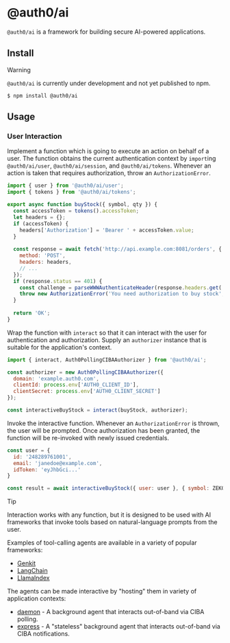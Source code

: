 # @auth0/ai

`@auth0/ai` is a framework for building secure AI-powered applications.

## Install

> [!WARNING]
> `@auth0/ai` is currently under development and not yet published to npm.

```
$ npm install @auth0/ai
```

## Usage

### User Interaction

Implement a function which is going to execute an action on behalf of a user.
The function obtains the current authentication context by `import`ing
`@auth0/ai/user`, `@auth0/ai/session`, and `@auth0/ai/tokens`.  Whenever an
action is taken that requires authorization, throw an `AuthorizationError`.

```js
import { user } from '@auth0/ai/user';
import { tokens } from '@auth0/ai/tokens';

export async function buyStock({ symbol, qty }) {
  const accessToken = tokens().accessToken;
  let headers = {};
  if (accessToken) {
    headers['Authorization'] = 'Bearer ' + accessToken.value;
  }
  
  const response = await fetch('http://api.example.com:8081/orders', {
    method: 'POST',
    headers: headers,
    // ...
  });
  if (response.status == 401) {
    const challenge = parseWWWAuthenticateHeader(response.headers.get('WWW-Authenticate'));
    throw new AuthorizationError('You need authorization to buy stock', 'insufficient_scope', { scope: challenge.data.scope });
  }
  
  return 'OK';
}
```

Wrap the function with `interact` so that it can interact with the user for
authentication and authorization.  Supply an `authorizer` instance that is
suitable for the application's context.

```js
import { interact, Auth0PollingCIBAAuthorizer } from '@auth0/ai';

const authorizer = new Auth0PollingCIBAAuthorizer({
  domain: 'example.auth0.com',
  clientId: process.env['AUTH0_CLIENT_ID'],
  clientSecret: process.env['AUTH0_CLIENT_SECRET']
});

const interactiveBuyStock = interact(buyStock, authorizer);
```

Invoke the interactive function.  Whenever an `AuthorizationError` is thrown,
the user will be prompted.  Once authorization has been granted, the function
will be re-invoked with newly issued credentials.

```js
const user = {
  id: '248289761001',
  email: 'janedoe@example.com',
  idToken: 'eyJhbGci...'
}

const result = await interactiveBuyStock({ user: user }, { symbol: ZEKO, qty: 10});
```

> [!TIP]
> Interaction works with any function, but it is designed to be used with AI
> frameworks that invoke tools based on natural-language prompts from the user.

Examples of tool-calling agents are available in a variety of popular frameworks:

  - [Genkit](../../examples/agent-genkit)
  - [LangChain](../../examples/agent-langchain)
  - [LlamaIndex](../../examples/agent-llamaindex)

The agents can be made interactive by "hosting" them in variety of application
contexts:

  - [daemon](../../examples/daemon) - A background agent that interacts out-of-band
    via CIBA polling.
  - [express](../../examples/daemon) - A "stateless" background agent that interacts
    out-of-band via CIBA notifications.
